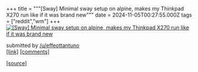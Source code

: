 +++
title = """[Sway] Minimal sway setup on alpine, makes my Thinkpad X270 run like if it was brand new"""
date = 2024-11-05T00:27:55.000Z
tags = ["reddit","wm"]
+++
[![[Sway] Minimal sway setup on alpine, makes my Thinkpad X270 run like if it was brand new](https://b.thumbs.redditmedia.com/SU0O8F1Ph4_JDe4GZkXmnNyVUs6sV9jGVWWO5JYsqRE.jpg "[Sway] Minimal sway setup on alpine, makes my Thinkpad X270 run like if it was brand new")](https://www.reddit.com/r/unixporn/comments/1gjtwhr/sway_minimal_sway_setup_on_alpine_makes_my/)

submitted by [/u/effeottantuno](https://www.reddit.com/user/effeottantuno)  
[\[link\]](https://www.reddit.com/gallery/1gjtwhr) [\[comments\]](https://www.reddit.com/r/unixporn/comments/1gjtwhr/sway_minimal_sway_setup_on_alpine_makes_my/)

[[source]](https://www.reddit.com/r/unixporn/comments/1gjtwhr/sway_minimal_sway_setup_on_alpine_makes_my/)
